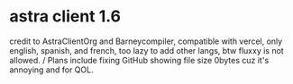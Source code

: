 # astra client 1.6
credit to AstraClientOrg and Barneycompiler, compatible with vercel, only english, spanish, and french, too lazy to add other langs, btw fluxxy is not allowed.
/
Plans include fixing GitHub showing file size 0bytes cuz it's annoying and for QOL.
